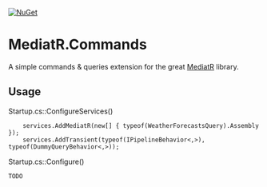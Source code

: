 [![NuGet](https://img.shields.io/nuget/v/MediatR.Commands.svg)](https://www.nuget.org/packages/MediatR.Commands/)

# MediatR.Commands
A simple commands & queries extension for the great [MediatR](https://github.com/jbogard/MediatR) library.

## Usage

Startup.cs::ConfigureServices()
```
    services.AddMediatR(new[] { typeof(WeatherForecastsQuery).Assembly });
    services.AddTransient(typeof(IPipelineBehavior<,>), typeof(DummyQueryBehavior<,>));
```

Startup.cs::Configure()
```
TODO
```